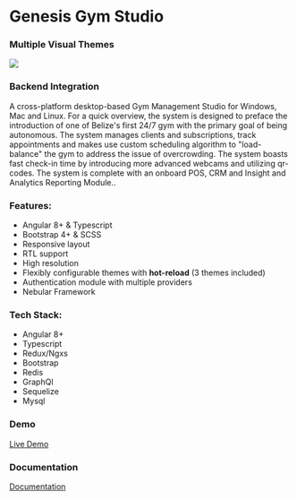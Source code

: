 # Genesis Gym Studio


### Multiple Visual Themes

<img src="https://genesis-cloud.s3.us-east-2.amazonaws.com/dashboard.jpg"/>

### Backend Integration
A cross-platform desktop-based Gym Management Studio for Windows, Mac and Linux. For a quick overview, the system is designed to preface the introduction of one of Belize's first 24/7 gym with the primary goal of being autonomous. The system manages clients and subscriptions, track appointments and makes use custom scheduling algorithm to "load-balance" the gym to address the issue of overcrowding. The system boasts fast check-in time by introducing more advanced webcams and utilizing qr-codes. The system is complete with an onboard POS, CRM and Insight and Analytics Reporting Module..

### Features:

- Angular 8+ & Typescript
- Bootstrap 4+ & SCSS
- Responsive layout
- RTL support
- High resolution
- Flexibly configurable themes with **hot-reload** (3 themes included)
- Authentication module with multiple providers
- Nebular Framework

### Tech Stack:

- Angular 8+
- Typescript
- Redux/Ngxs
- Bootstrap
- Redis
- GraphQl
- Sequelize
- Mysql



### Demo

<a target="_blank" href="https://genesis-cloud.s3.us-east-2.amazonaws.com/genesis_walkthrough.gif">Live Demo</a>

### Documentation

<a target="_blank" href="http://genesisdocs.calebnicholas.com">Documentation</a>